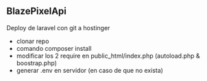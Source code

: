 

## BlazePixelApi

Deploy de laravel con git a hostinger

- clonar repo
- comando composer install
- modificar los 2 require en public_html/index.php (autoload.php & boostrap.php)
- generar .env en servidor  (en caso de que no exista)


